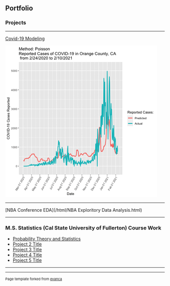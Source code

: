 ## Portfolio

### Projects 

---

[Covid-19 Modeling](/covid_project.md)

 <img src="images/orange_animation_02_10.gif?raw=true"/>

---

[NBA Conference EDA](/html/NBA Exploritory Data Analysis.html)

---

### M.S. Statistics (Cal State University of Fullerton) Course Work

- [Probability Theory and Statistics](/Math_530.md)
- [Project 2 Title](http://example.com/)
- [Project 3 Title](http://example.com/)
- [Project 4 Title](http://example.com/)
- [Project 5 Title](http://example.com/)

---




---
<p style="font-size:11px">Page template forked from <a href="https://github.com/evanca/quick-portfolio">evanca</a></p>
<!-- Remove above link if you don't want to attibute -->
